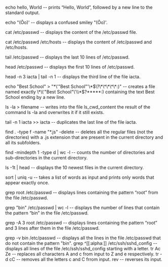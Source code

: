 echo hello, World -- prints “Hello, World”, followed by a new line to the standard output.

echo \"\(Ôo\)\' -- displays a confused smiley "(Ôo)'.

cat /etc/passwd -- displays the content of the /etc/passwd file.

cat /etc/passwd /etc/hosts -- displays the content of /etc/passwd and /etc/hosts.

tail /etc/passwd -- displays the last 10 lines of /etc/passwd.

head /etc/passwd -- displays the first 10 lines of /etc/passwd.

head -n 3 iacta | tail -n 1 -- displays the third line of the file iacta.

echo "Best School" > "\*\\\'\"Best School\"\'\\\*$\?\*\*\*\*\*:)" -- creates a file named exactly \*\\'"Best School"\'\\*$\?\*\*\*\*\*:) containing the text Best School ending by a new line.

ls -la > filename -- writes into the file ls_cwd_content the result of the command ls -la and overwrites it if it still exists.

tail -n 1 iacta >> iacta -- duplicates the last line of the file iacta.

find . -type f -name "*.js" -delete -- deletes all the regular files (not the directories) with a .js extension that are present in the current directory and all its subfolders.

find -mindepth 1 -type d | wc -l -- counts the number of directories and sub-directories in the current directory.

ls -1t | head -- displays the 10 newest files in the current directory.

sort | uniq -u -- takes a list of words as input and prints only words that appear exactly once.

grep root /etc/passwd -- displays lines containing the pattern “root” from the file /etc/passwd. 

grep "bin" /etc/passwd | wc -l -- displays the number of lines that contain the pattern “bin” in the file /etc/passwd.

grep -A 3 root /etc/passwd -- displays lines containing the pattern “root” and 3 lines after them in the file /etc/passwd. 

grep -v bin /etc/passwd -- displays all the lines in the file /etc/passwd that do not contain the pattern "bin".
grep ^[[:alpha:]] /etc/ssh/sshd_config -- displays all lines of the file /etc/ssh/sshd_config starting with a letter.
tr Ac Ze -- replaces all characters A and c from input to Z and e respectively. 
tr -d cC -- removes all the letters c and C frrom input.
rev -- reverses its input.
